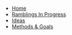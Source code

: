 <!-- docs/_sidebar.md -->

* [Home](/)
* [Ramblings In Progress](ramblings.md)
* [Ideas](ideas.md)
* [Methods & Goals](goals.md)
